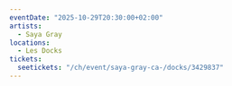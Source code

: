 ```yaml
---
eventDate: "2025-10-29T20:30:00+02:00"
artists:
  - Saya Gray
locations:
  - Les Docks
tickets:
  seetickets: "/ch/event/saya-gray-ca-/docks/3429837"
---
```

